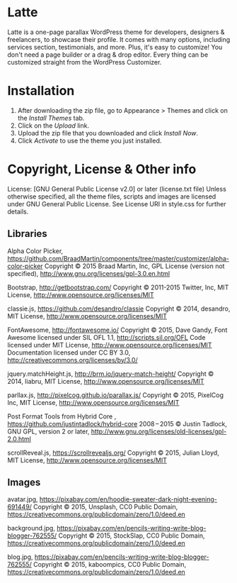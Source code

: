 # Latte #
Latte is a one-page parallax WordPress theme for developers, designers & freelancers, to showcase their profile. It comes with many options, including services section, testimonials, and more. Plus, it's easy to customize! You don't need a page builder or a drag & drop editor. Every thing can be customized straight from the WordPress Customizer.

# Installation #
1. After downloading the zip file, go to Appearance > Themes and click on the *Install Themes* tab.
2. Click on the *Upload* link.
3. Upload the zip file that you downloaded and click *Install Now*.
4. Click *Activate* to use the theme you just installed.

# Copyright, License & Other info #

License: [GNU General Public License v2.0] or later (license.txt file)
Unless otherwise specified, all the theme files, scripts and images are licensed under GNU General Public License. See License URI in style.css for further details.

## Libraries ##

Alpha Color Picker, https://github.com/BraadMartin/components/tree/master/customizer/alpha-color-picker
Copyright © 2015 Braad Martin, Inc, GPL License (version not specified), http://www.gnu.org/licenses/gpl-3.0.en.html

Bootstrap, http://getbootstrap.com/
Copyright © 2011-2015 Twitter, Inc, MIT License, http://www.opensource.org/licenses/MIT

classie.js, https://github.com/desandro/classie
Copyright © 2014, desandro, MIT License, http://www.opensource.org/licenses/MIT

FontAwesome, http://fontawesome.io/
Copyright © 2015, Dave Gandy,
Font Awesome licensed under SIL OFL 1.1, http://scripts.sil.org/OFL
Code licensed under MIT License, http://www.opensource.org/licenses/MIT
Documentation licensed under CC BY 3.0, http://creativecommons.org/licenses/by/3.0/

jquery.matchHeight.js, http://brm.io/jquery-match-height/
Copyright © 2014, liabru, MIT License, http://www.opensource.org/licenses/MIT

parllax.js, http://pixelcog.github.io/parallax.js/
Copyright © 2015, PixelCog Inc, MIT License, http://www.opensource.org/licenses/MIT

Post Format Tools from Hybrid Core , https://github.com/justintadlock/hybrid-core
2008 – 2015 © Justin Tadlock, GNU GPL, version 2 or later, http://www.gnu.org/licenses/old-licenses/gpl-2.0.html

scrollReveal.js, https://scrollrevealjs.org/
Copyright © 2015, Julian Lloyd, MIT License, http://www.opensource.org/licenses/MIT

## Images ##

avatar.jpg, https://pixabay.com/en/hoodie-sweater-dark-night-evening-691449/
Copyright © 2015, Unsplash, CC0 Public Domain, https://creativecommons.org/publicdomain/zero/1.0/deed.en

background.jpg, https://pixabay.com/en/pencils-writing-write-blog-blogger-762555/
Copyright © 2015, StockSlap, CC0 Public Domain, https://creativecommons.org/publicdomain/zero/1.0/deed.en

blog.jpg, https://pixabay.com/en/pencils-writing-write-blog-blogger-762555/
Copyright © 2015, kaboompics, CC0 Public Domain, https://creativecommons.org/publicdomain/zero/1.0/deed.en
